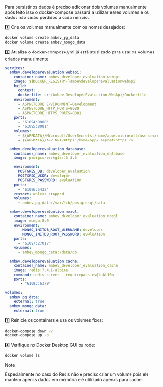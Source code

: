 ﻿Para persistir os dados é preciso adicionar dois volumes manualmente, após feito isso o docker-compose passará a utilizar esses volumes e os dados não serão perdidos a cada reinicio.

:one: Crie os volumes manualmente com os nomes desejados:

```sh
docker volume create ambev_pg_data
docker volume create ambev_mongo_data
```

:two: Atualize o docker-compose.yml já está atualizado para usar os volumes criados manualmente:

```yaml
services:
  ambev.developerevaluation.webapi:
    container_name: ambev_developer_evaluation_webapi
    image: ${DOCKER_REGISTRY-}ambevdeveloperevaluationwebapi
    build:
      context: .
      dockerfile: src/Ambev.DeveloperEvaluation.WebApi/Dockerfile
    environment:
      - ASPNETCORE_ENVIRONMENT=Development
      - ASPNETCORE_HTTP_PORTS=8080
      - ASPNETCORE_HTTPS_PORTS=8081
    ports:
      - "61094:8080"
      - "61095:8081"
    volumes:
      - ${APPDATA}/Microsoft/UserSecrets:/home/app/.microsoft/usersecrets:ro
      - ${APPDATA}/ASP.NET/Https:/home/app/.aspnet/https:ro

  ambev.developerevaluation.database:
    container_name: ambev_developer_evaluation_database
    image: postgis/postgis:13-3.3

    environment:
      POSTGRES_DB: developer_evaluation
      POSTGRES_USER: developer
      POSTGRES_PASSWORD: ev@luAt10n
    ports:
      - "61096:5432"
    restart: unless-stopped
    volumes:
      - ambev_pg_data:/var/lib/postgresql/data

  ambev.developerevaluation.nosql:
    container_name: ambev_developer_evaluation_nosql 
    image: mongo:8.0
    environment:
        MONGO_INITDB_ROOT_USERNAME: developer
        MONGO_INITDB_ROOT_PASSWORD: ev@luAt10n
    ports:
      - "61097:27017"
    volumes:
      - ambev_mongo_data:/data/db

  ambev.developerevaluation.cache:
    container_name: ambev_developer_evaluation_cache 
    image: redis:7.4.1-alpine
    command: redis-server --requirepass ev@luAt10n
    ports:
       - "61093:6379"

volumes:
  ambev_pg_data:
    external: true
  ambev_mongo_data:
    external: true
```

:three: Reinicie os containers e use os volumes fixos:

```sh
docker-compose down -v
docker-compose up -d
```

:four: Verifique no Docker Desktop GUI ou rode:

```sh
docker volume ls
```

>[!NOTE]
>
> Especialmente no caso do Redis não é preciso criar um volume pois ele mantém apenas dados em memória e é utilizado apenas para cache.